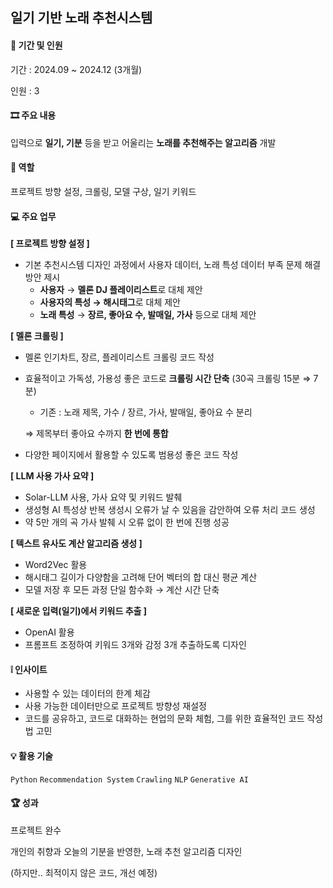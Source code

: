 ## 일기 기반 노래 추천시스템

#### 👥 기간 및 인원
기간 : 2024.09 ~ 2024.12 (3개월)

인원 : 3

#### 🎞 주요 내용

입력으로 **일기, 기분** 등을 받고 어울리는 **노래를 추천해주는 알고리즘** 개발

#### 🪪 역할

프로젝트 방향 설정, 크롤링, 모델 구상, 일기 키워드

#### 💻 주요 업무

**[ 프로젝트 방향 설정 ]**

- 기본 추천시스템 디자인 과정에서 사용자 데이터, 노래 특성 데이터 부족 문제 해결방안 제시
  - **사용자** → **멜론 DJ 플레이리스트**로 대체 제안
  - **사용자의 특성 → 해시태그**로 대체 제안
  - **노래 특성** → **장르, 좋아요 수, 발매일, 가사** 등으로 대체 제안
 

**[ 멜론 크롤링 ]**

- 멜론 인기차트, 장르, 플레이리스트 크롤링 코드 작성
- 효율적이고 가독성, 가용성 좋은 코드로 **크롤링 시간 단축** (30곡 크롤링 15분 ⇒ 7분)
    - 기존 : 노래 제목, 가수 / 장르, 가사, 발매일, 좋아요 수 분리
    
    ⇒ 제목부터 좋아요 수까지 **한 번에 통합** 
    
- 다양한 페이지에서 활용할 수 있도록 범용성 좋은 코드 작성
  

**[ LLM 사용 가사 요약 ]**

- Solar-LLM 사용, 가사 요약 및 키워드 발췌
- 생성형 AI 특성상 반복 생성시 오류가 날 수 있음을 감안하여 오류 처리 코드 생성
- 약 5만 개의 곡 가사 발췌 시 오류 없이 한 번에 진행 성공


**[ 텍스트 유사도 계산 알고리즘 생성 ]**

- Word2Vec 활용
- 해시태그 길이가 다양함을 고려해 단어 벡터의 합 대신 평균 계산
- 모델 저장 후 모든 과정 단일 함수화 → 계산 시간 단축


**[ 새로운 입력(일기)에서 키워드 추출 ]**

- OpenAI 활용
- 프롬프트 조정하여 키워드 3개와 감정 3개 추출하도록 디자인

#### ❕ 인사이트
- 사용할 수 있는 데이터의 한계 체감
- 사용 가능한 데이터만으로 프로젝트 방향성 재설정
- 코드를 공유하고, 코드로 대화하는 현업의 문화 체험, 그를 위한 효율적인 코드 작성법 고민

#### 💡 활용 기술
 `Python`    `Recommendation System`    `Crawling`    `NLP`    `Generative AI` 

#### 🏆 성과
프로젝트 완수

개인의 취향과 오늘의 기분을 반영한, 노래 추천 알고리즘 디자인
    
(하지만.. 최적이지 않은 코드, 개선 예정)
